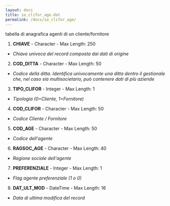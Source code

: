 ```yaml
---
layout: docs
title: io_clifor_age.dat
permalink: /docs/io_clifor_age/
---
```


tabella di anagrafica agenti di un cliente/fornitore

1. **CHIAVE** - Character - Max Length: 250
  * *Chiave univoca del record composta dai dati di origine*
2. **COD_DITTA** - Character - Max Length: 50
  * *Codice della ditta. Identifica univocamente una ditta dentro il gestionale che, nel caso sia multisocietario, può contenere dati di più aziende*
3. **TIPO_CLIFOR** - Integer - Max Length: 1
  * *Tipologia (0=Cliente, 1=Fornitore)*
4. **COD_CLIFOR** - Character - Max Length: 50
  * *Codice Cliente / Fornitore*
5. **COD_AGE** - Character - Max Length: 50
  * *Codice dell'agente*
6. **RAGSOC_AGE** - Character - Max Length: 40
  * *Ragione sociale dell'agente*
7. **PREFERENZIALE** - Integer - Max Length: 1
  * *Flag agente preferenziale (1 o 0)*
8. **DAT_ULT_MOD** - DateTime - Max Length: 16
  * *Data di ultima modifica del record*


